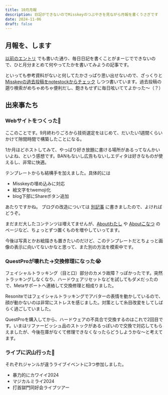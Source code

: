 ```yaml
---
title: 10月月報
description: 日記ができないのでMisskeyのつぶやきを見ながら月報を書くうさぎです
date: 2024-11-06
draft: false
---
```


## 月報を、します
[以前のエントリ](/blog/2024-10-08/) でも書いた通り、毎日日記を書くことがまーじでできないので、ひと月分まとめて何やってたかを書いてみようの記事です。

といっても参考資料がないと何してたかさっぱり思い出せないので、ざっくりと [Misskeyの過去投稿をnotestockからチェック](https://notestock.osa-p.net/@harumaki021@mi.harumakizaemon.net/view) しつつ書いています。過去投稿の遡り検索がめちゃめちゃ便利だし、飽きもせずに毎日呟いててよかった～（？）

## 出来事たち
### Webサイトをつくった🚀
ここのことです。9月終わりごろから技術選定をはじめて、だいたい1週間くらいかけて隙間時間で構築したことになる。

1か月ほどホストしてみて、やっぱり好き放題に書ける場所があるってなんかいいよね、という感想です。BANもないし広告もないしエディタは好きなものが使えるし、非常に快適。  

テンプレートからも結構手を加えました。具体的には
* Misskeyの埋め込みに対応
* 絵文字をtwemoji化
* blog下部にShareボタン追加 

あたりですかね。
ブログの改造については [別記事](/blog/2024-10-25) に書きましたので、よければどうぞ。

まだまだ大したコンテンツは増えてませんが、[Aboutわたし](/about) や [Aboutこなつ](/projects/lovot-konatsu) のページなど、ちょっとずつ置くものを増やしていってます。

今後は写真とかお絵描きも置きたいのだけど、このテンプレートだとちょっと画像の表示に向いてないかなと思って、また別の方法を模索中です。

### QuestProが壊れた→交換修理になった😭
フェイシャルトラッキング（目と口）部分のカメラ故障？っぽかったです。突然トラッキングしなくなり、ハードウェアリセットなどを試してもダメだったので、Metaサポートへ連絡して交換修理と相成りました。  

Resoniteではフェイシャルトラッキングでアバターの表情を動かしているので、顔が動かないのは非常にストレスを感じました。対策として糸目改変をしてしばらく過ごしていました。

QuestProを購入してから、ハードウェアの不具合で交換するのはこれで2回目です。いまはリファービッシュ品のストックがあるっぽいので交換で対応してもらえましたが、今後在庫がなくて修理できなくなったらどうしようかな～と考えてます。

### ライブに沢山行った🎤
それぞれジャンルが違うライブイベントに3つ参加しました。

* 暴力的にカワイイ2024
* マジカルミライ2024
* 打首獄門同好会ライブツアー
